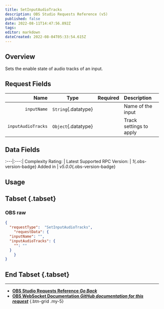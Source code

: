 ```yaml
---
title: SetInputAudioTracks
description: OBS Studio Requests Reference (v5)
published: false
date: 2022-08-11T14:47:56.892Z
tags: 
editor: markdown
dateCreated: 2022-08-04T05:33:54.615Z
---
```


## Overview
Sets the enable state of audio tracks of an input.

## Request Fields
Name | Type | Required| Description |
----:|:----:|:-------:|:------------|
`inputName` | `String`{.datatype} | <i class="mdi mdi-check-bold"></i> | Name of the input
`inputAudioTracks` | `Object`{.datatype} | <i class="mdi mdi-check-bold"></i> | Track settings to apply

## Data Fields
:---|:---:|
Complexity Rating: | <span class="stars stars--2"></span>
Latest Supported RPC Version: | *1*{.obs-version-badge}
Added in | *v5.0.0*{.obs-version-badge}

## Usage
## Tabset {.tabset}
### OBS raw
```json
{
  "requestType":  "SetInputAudioTracks",
	"requestData": {	
  "inputName": "",
  "inputAudioTracks": {
    "": ""
  }
	}
}
```
## End Tabset {.tabset}

---

- [<i class="mdi mdi-chevron-left"></i>**OBS Studio Requests Reference *Go Back***](/en/Broadcasters/OBS/Requests)
- [<i class="mdi mdi-github"></i> **OBS WebSocket Documentation *GitHub documentation for this request***](https://github.com/obsproject/obs-websocket/blob/master/docs/generated/protocol.md#setinputaudiotracks)
{.btn-grid .my-5}